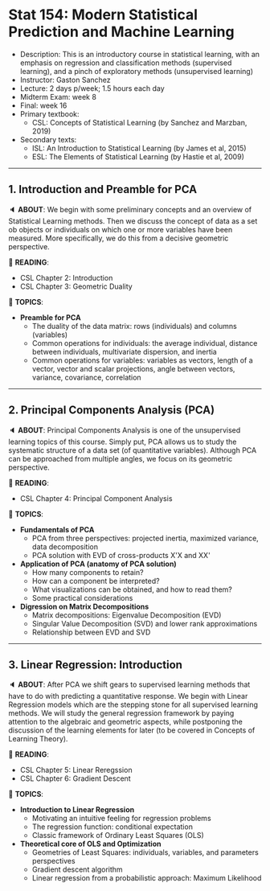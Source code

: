 # Stat 154: Modern Statistical Prediction and Machine Learning

- Description: This is an introductory course in statistical learning, with an emphasis on regression and classification methods (supervised learning), and a pinch of exploratory methods (unsupervised learning)
- Instructor: Gaston Sanchez
- Lecture: 2 days p/week; 1.5 hours each day
- Midterm Exam: week 8
- Final: week 16
- Primary textbook:
    + CSL: Concepts of Statistical Learning (by Sanchez and Marzban, 2019)
- Secondary texts: 
    + ISL: An Introduction to Statistical Learning (by James et al, 2015)
    + ESL: The Elements of Statistical Learning (by Hastie et al, 2009)


-----

## 1. Introduction and Preamble for PCA

:speaker: __ABOUT__: We begin with some preliminary concepts and an overview of Statistical Learning methods. Then we discuss the concept of data as a set ob objects or individuals on which one or more variables have been measured. More specifically, we do this from a decisive geometric perspective.

:book: __READING__: 
- CSL Chapter 2: Introduction
- CSL Chapter 3: Geometric Duality

:speech_balloon: __TOPICS__:
+ __Preamble for PCA__
	- The duality of the data matrix: rows (individuals) and columns (variables)
	- Common operations for individuals: the average individual, distance between individuals, multivariate dispersion, and inertia
	- Common operations for variables: variables as vectors, length of a vector, vector and scalar projections, angle between vectors, variance, covariance, correlation


-----


## 2. Principal Components Analysis (PCA)

:speaker: __ABOUT__: Principal Components Analysis is one of the unsupervised learning topics of this course. 
Simply put, PCA allows us to study the systematic structure of a data set (of quantitative variables). 
Although PCA can be approached from multiple angles, we focus on its geometric perspective.

:book: __READING__: 
- CSL Chapter 4: Principal Component Analysis

:speech_balloon: __TOPICS__:

+ __Fundamentals of PCA__
	- PCA from three perspectives: projected inertia, maximized variance, data decomposition
	- PCA solution with EVD of cross-products X'X and XX'
+ __Application of PCA (anatomy of PCA solution)__
	- How many components to retain? 
	- How can a component be interpreted?
	- What visualizations can be obtained, and how to read them?
	- Some practical considerations
+ __Digression on Matrix Decompositions__
	- Matrix decompositions: Eigenvalue Decomposition (EVD)
	- Singular Value Decomposition (SVD) and lower rank approximations
	- Relationship between EVD and SVD


-----

## 3. Linear Regression: Introduction

:speaker: __ABOUT__: After PCA we shift gears to supervised learning methods that have to do with predicting a quantitative response. We begin with Linear Regression models which are the stepping stone for all supervised learning methods. We will study the general regression framework by paying attention to the algebraic and geometric aspects, while postponing the discussion of the learning elements for later (to be covered in Concepts of Learning Theory).

:book: __READING__: 
- CSL Chapter 5: Linear Reregssion
- CSL Chapter 6: Gradient Descent

:speech_balloon: __TOPICS__:
- __Introduction to Linear Regression__
    + Motivating an intuitive feeling for regression problems
    + The regression function: conditional expectation
    + Classic framework of Ordinary Least Squares (OLS)
- __Theoretical core of OLS and Optimization__
    + Geometries of Least Squares: individuals, variables, and parameters perspectives
    + Gradient descent algorithm
    + Linear regression from a probabilistic approach: Maximum Likelihood

